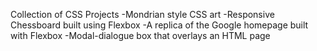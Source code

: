 Collection of CSS Projects
    -Mondrian style CSS art
    -Responsive Chessboard built using Flexbox
    -A replica of the Google homepage built with Flexbox
    -Modal-dialogue box that overlays an HTML page

